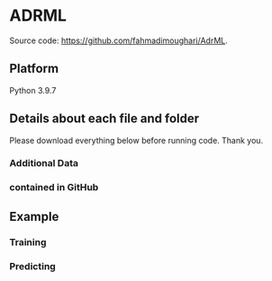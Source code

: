 # ADRML

Source code: <https://github.com/fahmadimoughari/AdrML>.

## Platform

Python 3.9.7

## Details about each file and folder
Please download everything below before running code. Thank you.
### Additional Data

### contained in GitHub


## Example

### Training



### Predicting


